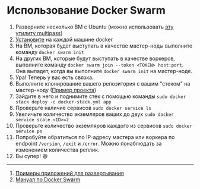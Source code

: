 # Использование Docker Swarm 

1. Разверните несколько ВМ с Ubuntu (можно использовать [эту утилиту multipass](https://canonical.com/multipass/install))
2. [Установите](https://docs.docker.com/engine/install/ubuntu/) на каждой машине docker
3. На ВМ, которая будет выступать в качестве мастер-ноды выполните команду `docker swarm init`
4. На других ВМ, которые будут выступать в качестве воркеров, выполните команду `docker swarm join --token <TOKEN> host:port`. Она выпадет, когда вы выполните `docker swarm init` на мастер-ноде.
5. Ура! Теперь у вас есть связка.
6. Выполните клонирование вашего репозитория с вашим "стеком" на мастер-ноду ([Пример проекта](https://github.com/spbsu-2025-vct/test-swarm-app.git))
7. Зайдите в него и поднимите стек с помощью команды `sudo docker stack deploy -c docker-stack.yml app`
8. Проверьте наличие сервисов `sudo docker service ls`
9. Увеличьте количество экземляров ваших до двух `sudo docker service scale <ID>=2`
10. Проверьте количество экземляров каждого из сервисов `sudo docker service ps`
11. Попробуйте обратиться по IP-адресу мастера или воркера по endpoint `/version`, `/exit` и `/error`. Можно понаблюдать за изменением количества реплик.
12. Вы супер! 😄

----------

1. [Примеры приложений для развертывания](https://github.com/dockersamples)
2. [Мануал по Docker Swarm](https://docs.docker.com/engine/swarm/ingress/)
